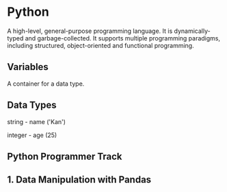 # Python
A high-level, general-purpose programming language. It is dynamically-typed and garbage-collected. It supports multiple programming paradigms, including structured, object-oriented and functional programming.

## Variables
A container for a data type.
## Data Types 
string - name ('Kan')

integer - age (25)

## Python Programmer Track 

## 1. Data Manipulation with Pandas
